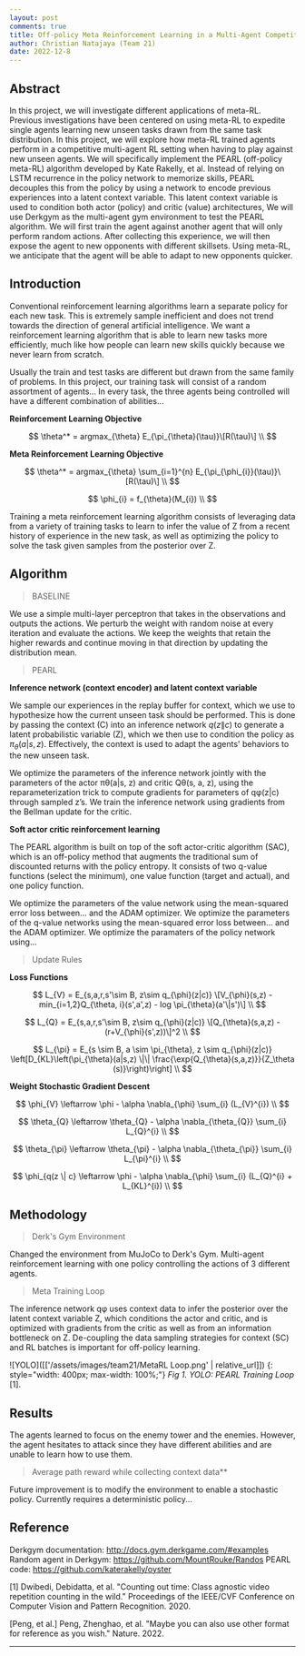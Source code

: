 ```yaml
---
layout: post
comments: true
title: Off-policy Meta Reinforcement Learning in a Multi-Agent Competitive Environment
author: Christian Natajaya (Team 21)
date: 2022-12-8
---
```



## Abstract
 
In this project, we will investigate different applications of meta-RL. Previous investigations have been centered on using meta-RL to expedite single agents learning new unseen tasks drawn from the same task distribution. In this project, we will explore how meta-RL trained agents perform in a competitive multi-agent RL setting when having to play against new unseen agents. We will specifically implement the PEARL (off-policy meta-RL) algorithm developed by Kate Rakelly, et al. Instead of relying on LSTM recurrence in the policy network to memorize skills, PEARL decouples this from the policy by using a network to encode previous experiences into a latent context variable. This latent context variable is used to condition both actor (policy) and critic (value) architectures, We will use Derkgym as the multi-agent gym environment to test the PEARL algorithm. We will first train the agent against another agent that will only perform random actions. After collecting this experience, we will then expose the agent to new opponents with different skillsets. Using meta-RL, we anticipate that the agent will be able to adapt to new opponents quicker.


## Introduction

Conventional reinforcement learning algorithms learn a separate policy for each new task. This is extremely sample inefficient and does not trend towards the direction of general artificial intelligence. We want a reinforcement learning algorithm that is able to learn new tasks more efficiently, much like how people can learn new skills quickly because we never learn from scratch.

Usually the train and test tasks are different but drawn from the same family of problems. In this project, our training task will consist of a random assortment of agents... In every task, the three agents being controlled will have a different combination of abilities...

**Reinforcement Learning Objective**

$$ \theta^* = argmax_{\theta} E_{\pi_{\theta}(\tau)}\[R(\tau)\] \\ $$ 

**Meta Reinforcement Learning Objective**

$$ \theta^* = argmax_{\theta} \sum_{i=1}^{n} E_{\pi_{\phi_{i}}(\tau)}\[R(\tau)\] \\ $$
 
$$ \phi_{i} = f_{\theta}(M_{i}) \\ $$

Training a meta reinforcement learning algorithm consists of leveraging data from a variety of training tasks to learn to infer the value of Z from a recent history of experience in the new task, as well as optimizing the policy to solve the task given samples from the posterior over Z.

## Algorithm

> BASELINE

We use a simple multi-layer perceptron that takes in the observations and outputs the actions. We perturb the weight with random noise at every iteration and evaluate the actions. We keep the weights that retain the higher rewards and continue moving in that direction by updating the distribution mean.

> PEARL

**Inference network (context encoder) and latent context variable**

We sample our experiences in the replay buffer for context, which we use to hypothesize how the current unseen task should be performed. This is done by passing the context (C) into an inference network $q(z\|c)$ to generate a latent probabilistic variable (Z), which we then use to condition the policy as $\pi_{\theta}(a|s, z)$. Effectively, the context is used to adapt the agents' behaviors to the new unseen task. 

We optimize the parameters of the inference network jointly with the parameters of the actor πθ(a|s, z) and critic Qθ(s, a, z), using the reparameterization trick to compute gradients for parameters of qφ(z|c) through sampled z’s. We train the inference network using gradients from the Bellman update for the critic. 

**Soft actor critic reinforcement learning**

The PEARL algorithm is built on top of the soft actor-critic algorithm (SAC), which is an off-policy method that augments the traditional sum of discounted returns with the policy entropy. It consists of two q-value functions (select the minimum), one value function (target and actual), and one policy function. 

We optimize the parameters of the value network using the mean-squared error loss between... and the ADAM optimizer. We optimize the parameters of the q-value networks using the mean-squared error loss between... and the ADAM optimizer. We optimize the paramaters of the policy network using...

> Update Rules

**Loss Functions**

$$ L_{V} = E_{s,a,r,s'\sim B, z\sim q_{\phi}(z|c)} \[V_{\phi}(s,z) - min_{i=1,2}Q_{\theta, i}(s',a',z) - log \pi_{\theta}(a'\|s')\] \\ $$

$$ L_{Q} = E_{s,a,r,s'\sim B, z\sim q_{\phi}(z|c)} \[Q_{\theta}(s,a,z) - (r+V_{\phi}(s',z))\]^2 \\ $$

$$ L_{\pi} = E_{s \sim B, a \sim \pi_{\theta}, z \sim q_{\phi}(z|c)} \left[D_{KL}\left(\pi_{\theta}(a|s,z) \|\| \frac{\exp{Q_{\theta}(s,a,z)}}{Z_\theta (s)}\right)\right] \\ $$

**Weight Stochastic Gradient Descent**

$$ \phi_{V} \leftarrow \phi - \alpha \nabla_{\phi} \sum_{i} (L_{V}^{i}) \\ $$

$$ \theta_{Q} \leftarrow \theta_{Q} - \alpha \nabla_{\theta_{Q}} \sum_{i} L_{Q}^{i} \\ $$

$$ \theta_{\pi} \leftarrow \theta_{\pi} - \alpha \nabla_{\theta_{\pi}} \sum_{i} L_{\pi}^{i} \\ $$

$$ \phi_{q(z \| c} \leftarrow \phi - \alpha \nabla_{\phi} \sum_{i} (L_{Q}^{i} + L_{KL}^{i}) \\ $$

## Methodology

> Derk's Gym Environment

Changed the environment from MuJoCo to Derk's Gym. Multi-agent reinforcement learning with one policy controlling the actions of 3 different agents. 

> Meta Training Loop

The inference network qφ uses context data to infer the posterior over the latent context variable Z, which conditions the actor and critic, and is optimized with gradients from the critic as well as from an information bottleneck on Z. De-coupling the data sampling strategies for context (SC) and RL batches is important for off-policy learning.

![YOLO]([['/assets/images/team21/MetaRL Loop.png' | relative_url]])
{: style="width: 400px; max-width: 100%;"}
*Fig 1. YOLO: PEARL Training Loop* [1].

## Results

The agents learned to focus on the enemy tower and the enemies. However, the agent hesitates to attack since they have different abilities and are unable to learn how to use them.

> Average path reward while collecting context data**

Future improvement is to modify the environment to enable a stochastic policy. Currently requires a deterministic policy...


## Reference
Derkgym documentation: http://docs.gym.derkgame.com/#examples
Random agent in Derkgym: https://github.com/MountRouke/Randos
PEARL code: https://github.com/katerakelly/oyster

[1] Dwibedi, Debidatta, et al. "Counting out time: Class agnostic video repetition counting in the wild." Proceedings of the IEEE/CVF Conference on Computer Vision and Pattern Recognition. 2020.   

[Peng, et al.] Peng, Zhenghao, et al. "Maybe you can also use other format for reference as you wish." Nature. 2022. 

---
